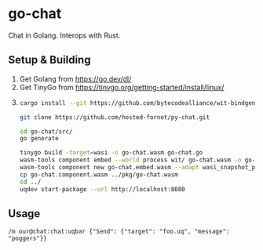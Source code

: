 # go-chat

Chat in Golang.
Interops with Rust.

## Setup & Building

1. Get Golang from https://go.dev/dl/
2. Get TinyGo from https://tinygo.org/getting-started/install/linux/
3. ```bash
   cargo install --git https://github.com/bytecodealliance/wit-bindgen wit-bindgen-cli

   git clone https://github.com/hosted-fornet/py-chat.git

   cd go-chat/src/
   go generate

   tinygo build -target=wasi -o go-chat.wasm go-chat.go
   wasm-tools component embed --world process wit/ go-chat.wasm -o go-chat.embed.wasm
   wasm-tools component new go-chat.embed.wasm --adapt wasi_snapshot_preview1.wasm -o go-chat.component.wasm
   cp go-chat.component.wasm ../pkg/go-chat.wasm
   cd ../
   uqdev start-package --url http://localhost:8080
   ```

## Usage

```
/m our@chat:chat:uqbar {"Send": {"target": "foo.uq", "message": "poggers"}}
```
